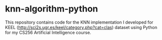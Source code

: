 # knn-algorithm-python
This repository contains code for the KNN implementation I developed for KEEL (http://sci2s.ugr.es/keel/category.php?cat=clas) dataset using Python for my CS256 Artificial Intelligence course.
